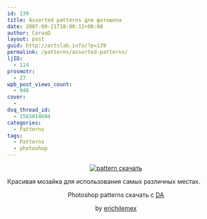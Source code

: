 ```yaml
---
id: 139
title: Assorted patterns для фотошопа
date: 2007-09-21T18:00:11+00:00
author: CorouD
layout: post
guid: http://artslab.info/?p=139
permalink: /patterns/assorted-patterns/
ljID:
  - 114
prosmotr:
  - 27
wpb_post_views_count:
  - 946
cover:
  - 
dsq_thread_id:
  - 1565014604
categories:
  - Patterns
tags:
  - Patterns
  - photoshop
---
```

<center>
  <a href="http://img.artslab.info/spring_patterns.jpg"><img src="http://img.artslab.info/spring_patterns-300x297.jpg" alt="pattern скачать" class="aligncenter size-medium wp-image-6528" srcset="http://img.artslab.info/spring_patterns-300x297.jpg 300w, http://img.artslab.info/spring_patterns-100x100.jpg 100w, http://img.artslab.info/spring_patterns-150x150.jpg 150w, http://img.artslab.info/spring_patterns.jpg 364w" sizes="(max-width: 300px) 100vw, 300px" /></a>
</center>

Красивая мозайка для использования самых различных местах.

<p align="center">
  Photoshop patterns скачать с <a href="http://erichilemex.deviantart.com/art/Sweet-Spring-114023554" target="_blank">DA</a>
</p>

<p align="center">
  by <a href="http://erichilemex.deviantart.com/" target="_blank">erichilemex </a>
</p>